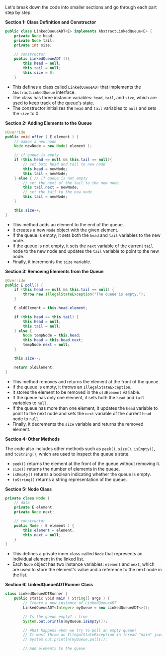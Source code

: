 Let's break down the code into smaller sections and go through each part step by step.

**Section 1: Class Definition and Constructor**

```java
public class LinkedQueueADT<E> implements AbstractLinkedQueue<E> {
    private Node head;
    private Node tail;
    private int size;

    // constructor
    public LinkedQueueADT (){
        this.head = null;
        this.tail = null;
        this.size = 0;
    }
```

* This defines a class called `LinkedQueueADT` that implements the `AbstractLinkedQueue` interface.
* The class has three instance variables: `head`, `tail`, and `size`, which are used to keep track of the queue's state.
* The constructor initializes the `head` and `tail` variables to `null` and sets the `size` to 0.

**Section 2: Adding Elements to the Queue**

```java
@Override
public void offer ( E element ) {
    // makes a new node
    Node newNode = new Node( element );

    // if queue is empty
    if (this.head == null && this.tail == null){
        // set both head and tail to new node
        this.head = newNode;
        this.tail = newNode;
    } else { // if queue is not empty
        // set the next of the tail to the new node
        this.tail.next = newNode;
        // set the tail to the new node
        this.tail = newNode;
    }

    this.size++;
}
```

* This method adds an element to the end of the queue.
* It creates a new `Node` object with the given element.
* If the queue is empty, it sets both the `head` and `tail` variables to the new node.
* If the queue is not empty, it sets the `next` variable of the current `tail` node to the new node and updates the `tail` variable to point to the new node.
* Finally, it increments the `size` variable.

**Section 3: Removing Elements from the Queue**

```java
@Override
public E poll() {
    if (this.head == null && this.tail == null) {
        throw new IllegalStateException("The queue is empty.");
    }

    E oldElement = this.head.element;

    if (this.head == this.tail) {
        this.head = null;
        this.tail = null;
    } else {
        Node tempNode = this.head;
        this.head = this.head.next;
        tempNode.next = null;
    }

    this.size--;

    return oldElement;
}
```

* This method removes and returns the element at the front of the queue.
* If the queue is empty, it throws an `IllegalStateException`.
* It stores the element to be removed in the `oldElement` variable.
* If the queue has only one element, it sets both the `head` and `tail` variables to `null`.
* If the queue has more than one element, it updates the `head` variable to point to the next node and sets the `next` variable of the current `head` node to `null`.
* Finally, it decrements the `size` variable and returns the removed element.

**Section 4: Other Methods**

The code also includes other methods such as `peek()`, `size()`, `isEmpty()`, and `toString()`, which are used to inspect the queue's state.

* `peek()` returns the element at the front of the queue without removing it.
* `size()` returns the number of elements in the queue.
* `isEmpty()` returns a boolean indicating whether the queue is empty.
* `toString()` returns a string representation of the queue.

**Section 5: Node Class**

```java
private class Node {
    // data
    private E element;
    private Node next;

    // constructor
    public Node ( E element ) {
        this.element = element;
        this.next = null;
    }
}
```

* This defines a private inner class called `Node` that represents an individual element in the linked list.
* Each `Node` object has two instance variables: `element` and `next`, which are used to store the element's value and a reference to the next node in the list.

**Section 6: LinkedQueueADTRunner Class**

```java
class LinkedQueueADTRunner {
    public static void main ( String[] args ) {
        // Create a new instance of LinkedQueueADT
        LinkedQueueADT<Integer> myQueue = new LinkedQueueADT<>();

        // Is the queue empty? : true
        System.out.println(myQueue.isEmpty());

        // What happens when we try to poll an empty queue?
        // It must throw an IllegalStateException in thread "main" java.lang.IllegalStateException: The queue is empty.
        // System.out.println(myQueue.poll());

        // Add elements to the queue
       